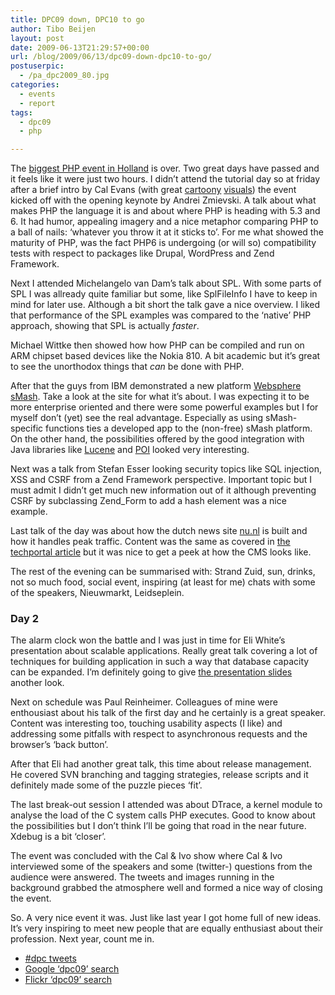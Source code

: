 ```yaml
---
title: DPC09 down, DPC10 to go
author: Tibo Beijen
layout: post
date: 2009-06-13T21:29:57+00:00
url: /blog/2009/06/13/dpc09-down-dpc10-to-go/
postuserpic:
  - /pa_dpc2009_80.jpg
categories:
  - events
  - report
tags:
  - dpc09
  - php

---
```

The [biggest PHP event in Holland][1] is over. Two great days have passed and it feels like it were just two hours. I didn&#8217;t attend the tutorial day so at friday after a brief intro by Cal Evans (with great [cartoony][2] [visuals][3]) the event kicked off with the opening keynote by Andrei Zmievski. A talk about what makes PHP the language it is and about where PHP is heading with 5.3 and 6. It had humor, appealing imagery and a nice metaphor comparing PHP to a ball of nails: &#8216;whatever you throw it at it sticks to&#8217;. For me what showed the maturity of PHP, was the fact PHP6 is undergoing (or will so) compatibility tests with respect to packages like Drupal, WordPress and Zend Framework.
  
<!--more-->


  
Next I attended Michelangelo van Dam&#8217;s talk about SPL. With some parts of SPL I was allready quite familiar but some, like SplFileInfo I have to keep in mind for later use. Although a bit short the talk gave a nice overview. I liked that performance of the SPL examples was compared to the &#8216;native&#8217; PHP approach, showing that SPL is actually _faster_. 

Michael Wittke then showed how how PHP can be compiled and run on ARM chipset based devices like the Nokia 810. A bit academic but it&#8217;s great to see the unorthodox things that _can_ be done with PHP.

After that the guys from IBM demonstrated a new platform [Websphere sMash][4]. Take a look at the site for what it&#8217;s about. I was expecting it to be more enterprise oriented and there were some powerful examples but I for myself don&#8217;t (yet) see the real advantage. Especially as using sMash-specific functions ties a developed app to the (non-free) sMash platform. On the other hand, the possibilities offered by the good integration with Java libraries like [Lucene][5] and [POI][6] looked very interesting.

Next was a talk from Stefan Esser looking security topics like SQL injection, XSS and CSRF from a Zend Framework perspective. Important topic but I must admit I didn&#8217;t get much new information out of it although preventing CSRF by subclassing Zend_Form to add a hash element was a nice example.

Last talk of the day was about how the dutch news site [nu.nl][7] is built and how it handles peak traffic. Content was the same as covered in [the techportal article][8] but it was nice to get a peek at how the CMS looks like.

The rest of the evening can be summarised with: Strand Zuid, sun, drinks, not so much food, social event, inspiring (at least for me) chats with some of the speakers, Nieuwmarkt, Leidseplein.

### Day 2

The alarm clock won the battle and I was just in time for Eli White&#8217;s presentation about scalable applications. Really great talk covering a lot of techniques for building application in such a way that database capacity can be expanded. I&#8217;m definitely going to give [the presentation slides][9] another look.

Next on schedule was Paul Reinheimer. Colleagues of mine were enthousiast about his talk of the first day and he certainly is a great speaker. Content was interesting too, touching usability aspects (I like) and addressing some pitfalls with respect to asynchronous requests and the browser&#8217;s &#8216;back button&#8217;.

After that Eli had another great talk, this time about release management. He covered SVN branching and tagging strategies, release scripts and it definitely made some of the puzzle pieces &#8216;fit&#8217;. 

The last break-out session I attended was about DTrace, a kernel module to analyse the load of the C system calls PHP executes. Good to know about the possibilities but I don&#8217;t think I&#8217;ll be going that road in the near future. Xdebug is a bit &#8216;closer&#8217;.

The event was concluded with the Cal &#038; Ivo show where Cal &#038; Ivo interviewed some of the speakers and some (twitter-) questions from the audience were answered. The tweets and images running in the background grabbed the atmosphere well and formed a nice way of closing the event.

So. A very nice event it was. Just like last year I got home full of new ideas. It&#8217;s very inspiring to meet new people that are equally enthusiast about their profession. Next year, count me in.

  * [#dpc tweets][10]
  * [Google &#8216;dpc09&#8217; search][11]
  * [Flickr &#8216;dpc09&#8217; search][12]

 [1]: http://www.phpconference.nl/
 [2]: http://www.flickr.com/photos/patrickvdvelden/3619317740/
 [3]: http://www.flickr.com/photos/mwesten/3619637934/
 [4]: http://www.projectzero.org/
 [5]: http://www.projectzero.org/blog/index.php/2008/10/28/searching-for-information-with-php-java-and-apache-lucene/
 [6]: http://www.projectzero.org/blog/index.php/2009/01/27/extract-text-from-a-ms-word-format-doc-file-from-php/
 [7]: http://www.nu.nl
 [8]: http://techportal.ibuildings.com/2009/04/23/surviving-a-plane-crash/
 [9]: http://eliw.com/presentations/
 [10]: http://twitter.com/#search?q=dpc
 [11]: http://www.google.com/search?q=dpc09
 [12]: http://www.flickr.com/search/?q=dpc09